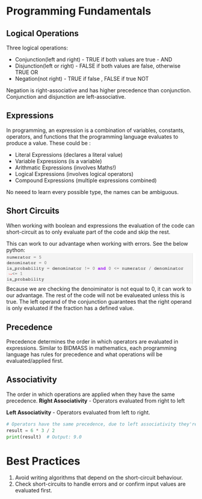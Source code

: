 # Programming Fundamentals

## Logical Operations

Three logical operations:
- Conjunction(left and right) - TRUE if both values are true - AND
- Disjunction(left or right) - FALSE if both values are false, otherwise TRUE OR
- Negation(not right) - TRUE if false , FALSE if true NOT

Negation is right-associative and has higher precedence than conjunction. 
Conjunction and disjunction are left-associative.

## Expressions

In programming, an expression is a combination of variables, constants, operators, and functions that the programming language evaluates to produce a value.
These could be :
- Literal Expressions (declares a literal value)
- Variable Expressions (is a variable)
- Arithmatic Expressions (involves Maths!)
- Logical Expressions (involves logical operators)
- Compound Expressions (multiple expressions combined)

No neeed to learn every possible type, the names can be ambiguous.

## Short Circuits

When working with boolean and expressions the evaluation of the code can short-circuit as to only evaluate part of the code and skip the rest.

This can work to our advantage when working with errors.
See the below python:
![alt text](<Screenshot 2024-10-01 at 08.42.02.png>)
Because we are checking the denoiminator is not equal to 0, it can work to our advantage. The rest of the code will not be evalueated unless this is true.
The left operand of the conjunction guarantees that the right
operand is only evaluated if the fraction has a defined value. 


## Precedence
Precedence determines the order in which operators are evaluated in expressions.
Similar to BIDMASS in mathematics, each programming language has rules for precedence and what operations will be evaluated/applied first.


## Associativity

The order in which operations are applied when they have the same precedence. 
**Right Associativity** - Operators evaluated from right to left

**Left Associativity** - Operators evaluated from left to right.

```python
# Operators have the same precedence, due to left associativity they're evaluated left to right
result = 6 * 3 / 2
print(result)  # Output: 9.0

``` 



# Best Practices

1. Avoid writing algorithms that depend on the short-circuit behaviour.
2. Check short-circuits to handle errors and or confirm input values are evaluated first. 